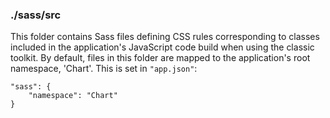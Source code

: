 ### ./sass/src

This folder contains Sass files defining CSS rules corresponding to classes
included in the application's JavaScript code build when using the classic toolkit.
By default, files in this folder are mapped to the application's root namespace, 'Chart'.
This is set in `"app.json"`:

    "sass": {
        "namespace": "Chart"
    }